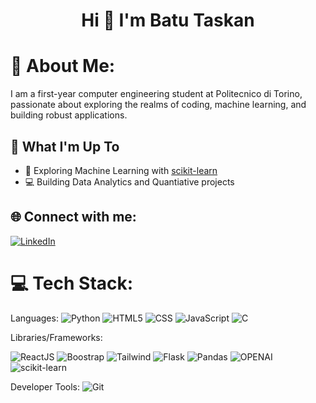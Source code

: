 <h1 align="center">Hi 👋 I'm Batu Taskan</h1>

# 💫 About Me:
I am a first-year computer engineering student at Politecnico di Torino, passionate about exploring the realms of coding, machine learning, and building robust applications.

## 🚀 What I'm Up To

- 🤖 Exploring Machine Learning with [scikit-learn](https://scikit-learn.org/)
- 💻 Building Data Analytics and Quantiative projects
  


## 🌐 Connect with me:
[![LinkedIn](https://img.shields.io/badge/LinkedIn-%230077B5.svg?logo=linkedin&logoColor=white)](https://www.linkedin.com/in/batu-taşkan/)

# 💻 Tech Stack:
Languages: 
![Python](https://img.shields.io/badge/python-%233776AB.svg?style=for-the-badge&logo=python&logoColor=white) 
![HTML5](https://img.shields.io/badge/html5-%23E34F26.svg?style=for-the-badge&logo=html5&logoColor=white) 
![CSS](https://img.shields.io/badge/css-%231572B6.svg?style=for-the-badge&logo=css3&logoColor=white) 
![JavaScript](https://img.shields.io/badge/javascript-%23323330.svg?style=for-the-badge&logo=javascript&logoColor=%23F7DF1E) 
![C](https://img.shields.io/badge/C-00599C?style=for-the-badge&logo=c&logoColor=white) 

Libraries/Frameworks: 

![ReactJS](https://img.shields.io/badge/react-%2320232a.svg?style=for-the-badge&logo=react&logoColor=%2361DAFB)
![Boostrap](https://img.shields.io/badge/bootstrap-%232323f6Ea?style=for-the-badge&logo=bootstrap)
![Tailwind](https://img.shields.io/badge/tailwindcss-%2307405e.svg?style=for-the-badge&logo=tailwindcss&logoColor=%2361DAFB)
![Flask](https://img.shields.io/badge/flask-%23092E20.svg?style=for-the-badge&logo=flask&logoColor=F2F4F9)
![Pandas](https://img.shields.io/badge/pandas-316192?style=for-the-badge&logo=pandas&logoColor=white)
![OPENAI](https://img.shields.io/badge/openaiapi-%2300000a.svg?style=for-the-badge&logo=openai&logoColor=F2F4F9)
![scikit-learn](https://img.shields.io/badge/scikit--learn-F7931E?style=for-the-badge&logo=scikit-learn&logoColor=white)


Developer Tools: 
![Git](https://img.shields.io/badge/git-%23F05033.svg?style=for-the-badge&logo=git&logoColor=white)


